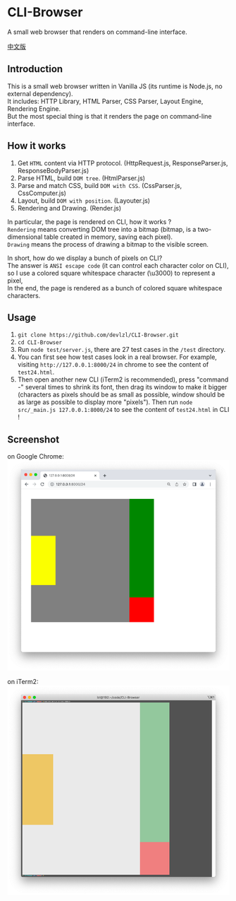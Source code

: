 # CLI-Browser

A small web browser that renders on command-line interface.

[中文版](./README_CN.md)


## Introduction
This is a small web browser written in Vanilla JS (its runtime is Node.js, no external dependency).  
It includes: HTTP Library, HTML Parser, CSS Parser, Layout Engine, Rendering Engine.  
But the most special thing is that it renders the page on command-line interface.


## How it works
1. Get `HTML` content via HTTP protocol. (HttpRequest.js, ResponseParser.js, ResponseBodyParser.js)
2. Parse HTML, build `DOM tree`. (HtmlParser.js)
3. Parse and match CSS, build `DOM with CSS`. (CssParser.js, CssComputer.js)
4. Layout, build `DOM with position`. (Layouter.js)
5. Rendering and Drawing. (Render.js)

In particular, the page is rendered on CLI, how it works ?  
`Rendering` means converting DOM tree into a bitmap (bitmap, is a two-dimensional table created in memory, saving each pixel).  
`Drawing` means the process of drawing a bitmap to the visible screen.  

In short, how do we display a bunch of pixels on CLI?  
The answer is `ANSI escape code` (it can control each character color on CLI),  
so I use a colored square whitespace character (\u3000) to represent a pixel,  
In the end, the page is rendered as a bunch of colored square whitespace characters.


## Usage
1. `git clone https://github.com/devlzl/CLI-Browser.git`
2. `cd CLI-Browser`
3. Run `node test/server.js`, there are 27 test cases in the `/test` directory.
4. You can first see how test cases look in a real browser. For example, visiting `http://127.0.0.1:8000/24` in chrome to see the content of `test24.html`.
5. Then open another new CLI (iTerm2 is recommended), press "command -" several times to shrink its font, then drag its window to make it bigger (characters as pixels should be as small as possible, window should be as large as possible to display more "pixels"). Then run `node src/_main.js 127.0.0.1:8000/24` to see the content of `test24.html` in CLI !


## Screenshot
on Google Chrome:  
<img src="screenshot/chrome.png" width="700">

on iTerm2:  
<img src="screenshot/iterm2.png" width="700">
